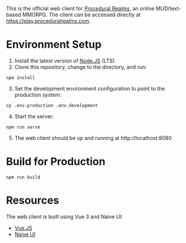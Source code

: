 This is the official web client for [Procedural Realms](https://proceduralrealms.com), an online MUD/text-based MMORPG. The client can be accessed directly at https://play.proceduralrealms.com.

# Environment Setup
1. Install the latest version of [Node.JS](https://nodejs.org/) (LTS)
2. Clone this repository, change to the directory, and run:

```
npm install
```

3. Set the development environment configuration to point to the production system:

```
cp .env.production .env.development
```

4. Start the server:

```
npm run serve
```

5. The web client should be up and running at http://localhost:8080


# Build for Production
```
npm run build
```

# Resources
The web client is built using Vue 3 and Naive UI:

- [Vue.JS](https://vuejs.org/)
- [Naive UI](https://www.naiveui.com/)
